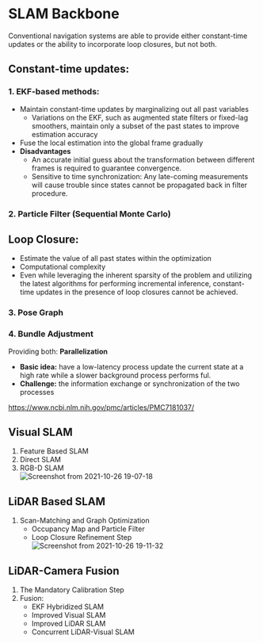 
# SLAM Backbone

Conventional navigation systems are able to provide either constant-time updates or the ability to incorporate loop closures, but not both. 

## **Constant-time updates:**
### 1. EKF-based methods:
  *  Maintain constant-time updates by marginalizing out all past variables   
     *  Variations on the EKF, such as augmented state filters or fixed-lag smoothers, maintain only a subset of the past states to improve estimation accuracy
  *  Fuse the local estimation into the global frame gradually  
  * **Disadvantages**  
    *  An accurate initial guess about the transformation between different frames is required to guarantee convergence.
    *  Sensitive to time synchronization: Any late-coming measurements will cause trouble since states cannot be propagated back in filter procedure.
### 2. Particle Filter (Sequential Monte Carlo)

## **Loop Closure:**
* Estimate the value of all past states within the optimization  
* Computational complexity
* Even while leveraging the inherent sparsity of the problem and utilizing the latest algorithms for performing incremental inference, constant-time updates in the presence of loop closures cannot be achieved.

### 3. Pose Graph
### 4. Bundle Adjustment

Providing both: **Parallelization**
 * **Basic idea:** have a low-latency process update the current state at a high rate while a slower background process performs ful.
 * **Challenge:** the information exchange or synchronization of the two processes

https://www.ncbi.nlm.nih.gov/pmc/articles/PMC7181037/
## Visual SLAM
1. Feature Based SLAM
2. Direct SLAM
3. RGB-D SLAM  
![Screenshot from 2021-10-26 19-07-18](https://user-images.githubusercontent.com/46463022/138973630-2c726c52-d7d4-409b-8ee7-ad5172c59d34.png)

## LiDAR Based SLAM
1. Scan-Matching and Graph Optimization
   * Occupancy Map and Particle Filter
   * Loop Closure Refinement Step  
![Screenshot from 2021-10-26 19-11-32](https://user-images.githubusercontent.com/46463022/138973920-85c57386-6db3-40d2-9116-89dd0c24b1fb.png)

## LiDAR-Camera Fusion
1. The Mandatory Calibration Step
2. Fusion:
    *  EKF Hybridized SLAM
    *  Improved Visual SLAM
    *  Improved LiDAR SLAM
    *  Concurrent LiDAR-Visual SLAM

